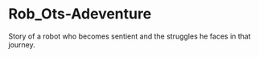 # Rob_Ots-Adeventure
Story of a robot who becomes sentient and the struggles he faces in that journey.
